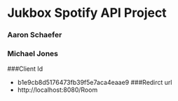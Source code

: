 # Jukbox Spotify API Project

### Aaron Schaefer
### Michael Jones

###Client Id
* b1e9cb8d5176473fb39f5e7aca4eaae9
###Redirct url
* http://localhost:8080/Room
